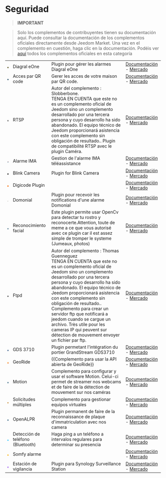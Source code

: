 
# Seguridad


>**IMPORTANT**

>Solo los complementos de contribuyentes tienen su documentación aquí. Puede consultar la documentación de los complementos oficiales directamente desde Jeedom Market. Una vez en el complemento en cuestión, haga clic en la documentación.
>Podéis ver [aquí](https://market.jeedom.com/index.php?v=d&p=market&type=plugin&categorie=security) todos los complementos oficiales en esta categoría

| | | | |
|--- | --- | --- | ---|
|<img src="Diagral_eOne/Diagral_eOne_icon.png" class="pluginLogo" width="100" />|Diagral eOne|Plugin pour gérer les alarmes Diagral eOne|[Documentación](https://mguyard.github.io/Jeedom-Diagral_eOne/#language#/) - [Mercado](https://market.jeedom.com/index.php?v=d&p=market_display&id=3820)|
|<img src="QRacces/QRacces_icon.png" class="pluginLogo" width="100" />|Acces par QR code|Gerer les acces de votre maison par QR code.|[Documentación](http://mika-nt28.github.io/Documentations/QRacces/#language#) - [Mercado](https://market.jeedom.com/index.php?v=d&p=market_display&id=3758)|
|<img src="RTSP/RTSP_icon.png" class="pluginLogo" width="100" />|RTSP|Autor del complemento : Slobberbone.<br/>TENGA EN CUENTA que este no es un complemento oficial de Jeedom sino un complemento desarrollado por una tercera persona y cuyo desarrollo ha sido abandonado. El equipo técnico de Jeedom proporcionará asistencia con este complemento sin obligación de resultado.. Plugin de compatibilité RTSP avec le plugin Caméra.|[Documentación](https://jeedom.github.io/plugin-RTSP/#language#/) - [Mercado](https://market.jeedom.com/index.php?v=d&p=market_display&id=2177)|
|<img src="alarme_IMA/alarme_IMA_icon.png" class="pluginLogo" width="100" />|Alarme IMA|Gestion de l'alarme IMA téléassistance|[Documentación](https://lplancke.github.io/jeedom_alarme_IMA/#language#/) - [Mercado](https://market.jeedom.com/index.php?v=d&p=market_display&id=3184)|
|<img src="blink_camera/blink_camera_icon.png" class="pluginLogo" width="100" />|Blink Camera|Plugin for Blink Camera|[Documentación](https://d9-197.github.io/blink_camera/#language#) - [Mercado](https://market.jeedom.com/index.php?v=d&p=market_display&id=3776)|
|<img src="digicode/digicode_icon.png" class="pluginLogo" width="100" />|Digicode Plugin||[Documentación](https://jmz84.github.io/plugin-digicode/#language#/) - [Mercado](https://market.jeedom.com/index.php?v=d&p=market_display&id=3436)|
|<img src="domonial/domonial_icon.png" class="pluginLogo" width="100" />|Domonial|Plugin pour recevoir les notifications d'une alarme Domonial|[Documentación](https://apages2.github.io/pluginjeedom-domonial/#language#/) - [Mercado](https://market.jeedom.com/index.php?v=d&p=market_display&id=2857)|
|<img src="facerecognition/facerecognition_icon.png" class="pluginLogo" width="100" />|Reconocimiento facial|Este plugin permite usar OpenCv para detectar tu rostro y reconocerte.Attention, toute de meme a ce que vous autorisé avec ce plugin car il est assez simple de tromper le systeme (Jumeaux, photos)|[Documentación](http://mika-nt28.github.io/Documentations/facerecognition/#language#/) - [Mercado](https://market.jeedom.com/index.php?v=d&p=market_display&id=3863)|
|<img src="ftpd/ftpd_icon.png" class="pluginLogo" width="100" />|Ftpd|Autor del complemento : Thomas Guenneguez<br>TENGA EN CUENTA que este no es un complemento oficial de Jeedom sino un complemento desarrollado por una tercera persona y cuyo desarrollo ha sido abandonado. El equipo técnico de Jeedom proporcionará asistencia con este complemento sin obligación de resultado..<br>Complemento para crear un servidor ftp que notificará a jeedom cuando se cargue un archivo. Très utile pour les cameras IP qui peuvent sur détection de mouvement envoyer un fichier par ftp.|[Documentación](https://jeedom.github.io/documentation/third_plugin/ftpd/#language#/index.html) - [Mercado](https://market.jeedom.com/index.php?v=d&p=market_display&id=2843)|
|<img src="gds3710/gds3710_icon.png" class="pluginLogo" width="100" />|GDS 3710|Plugin permetant l'intégration du portier GrandStream GDS3710|[Documentación](https://ripleyxlr8.github.io/jeedom-plugin-gds3710/#language#/) - [Mercado](https://market.jeedom.com/index.php?v=d&p=market_display&id=3487)|
|<img src="georide/georide_icon.png" class="pluginLogo" width="100" />|GeoRide|{{Complemento para usar la API abierta de GeoRide}}|[Documentación](https://github.com/ImoucheG/GeoRide-Jeedom-Source) - [Mercado](https://market.jeedom.com/index.php?v=d&p=market_display&id=3714)|
|<img src="motion/motion_icon.png" class="pluginLogo" width="100" />|Motion|Complemento para configurar y usar el software Motion. Celui-ci permet de streamer nos webcams et de faire de la détection de mouvement sur nos caméras|[Documentación](https://mika-nt28.github.io/Documentations/motion/#language#/) - [Mercado](https://market.jeedom.com/index.php?v=d&p=market_display&id=1542)|
|<img src="multiRequests/multiRequests_icon.png" class="pluginLogo" width="100" />|Solicitudes múltiples|Complemento para gestionar equipos virtuales|[Documentación](https://github.com/KiwiHC16/multi-requests/tree/beta/docs) - [Mercado](https://market.jeedom.com/index.php?v=d&p=market_display&id=3441)|
|<img src="openalpr/openalpr_icon.png" class="pluginLogo" width="100" />|OpenALPR|Plugin permanent de faire de la reconnaissance de plaque d'immatriculation avec nos camera|[Documentación](https://mika-nt28.github.io/Documentations/openalpr/#language#) - [Mercado](https://market.jeedom.com/index.php?v=d&p=market_display&id=1613)|
|<img src="phone_detection/phone_detection_icon.png" class="pluginLogo" width="100" />|Detección de teléfono (Bluetooth)|Haga ping a un teléfono a intervalos regulares para determinar su presencia|[Documentación](https://github.com/sebmafate/phone_detection) - [Mercado](https://market.jeedom.com/index.php?v=d&p=market_display&id=3852)|
|<img src="protexiom/protexiom_icon.png" class="pluginLogo" width="100" />|Somfy alarme||[Documentación](https://fdp1nm.github.io/plugin-protexiom/#language#/) - [Mercado](https://market.jeedom.com/index.php?v=d&p=market_display&id=510)|
|<img src="surveillanceStation/surveillanceStation_icon.png" class="pluginLogo" width="100" />|Estación de vigilancia|Plugin para Synology Surveillance Station|[Documentación](https://surveillancestation.github.io/surveillancestation/surveillancestation/es_ES/) - [Mercado](https://market.jeedom.com/index.php?v=d&p=market_display&id=1303)|

